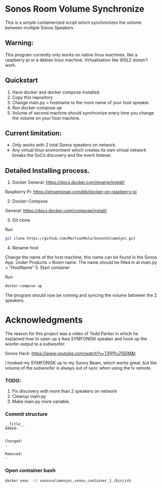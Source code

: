 # Sonos Room Volume Synchronize
This is a simple containerized script which synchronizes the volume between multiple Sonos Speakers.



## Warning: 
This program currently only works on native linux machines. like a raspberry pi or a debian linux machine. Virtualisation like WSL2 doesn't work.

## Quickstart
1. Have docker and docker compose installed.
1. Copy this repository
1. Change main.py > hostname to the room name of your host speaker.
1. Run docker-compose up
1. Volume of second machine should synchronize every time you change the volume on your host machine.


## Current limitation:
- Only works with 2 total Sonos speakers on network.
- Any virtual linux environment which creates its own virtual network breaks the SoCo discovery and the event listener.

## Detailed Installing process.
1. Docker
General: https://docs.docker.com/engine/install/

Raspberry Pi: https://phoenixnap.com/kb/docker-on-raspberry-pi

2. Docker-Compose

General: https://docs.docker.com/compose/install/

3. Git clone

Run
```bash
git clone https://github.com/MartvanMale/SonosVolumeSync.git
``` 

4. Rename host

Change the name of the host machine, this name can be found in the Sonos App. Under Products > Room name.
The name should be filled in at  main.py > "HostName"
5. Start container

Run
```bash
docker-compose up
```

The program should now be running and syncing the volume between the 2 speakers.

# Acknowledgments
The reason for this project was a video of Todd Parker in which he explained how to open up a Ikea SYMFONISK speaker and hook up the woofer output to a subwoofer.

Sonos Hack: https://www.youtube.com/watch?v=TiPPPu7j5DM&t

I hooked my SYMFONISK up to my Sonos Beam, which works great, but the volume of the subwoofer is always out of sync when using the tv remote.

### TODO: 
1. Fix discovery with more than 2 speakers on network
1. Cleanup main.py
1. Make main.py more variable.

### Commit structure
```
__Title__
Added:
- 

Changed:
- 

Removed:
- 

```
### Open container bash
```bash
docker exec -it sonosvolumesync_sonos_container_1 /bin/zsh
```
